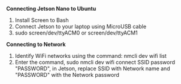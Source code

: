 **Connecting Jetson Nano to Ubuntu**

1. Install Screen to Bash
2. Connect Jetson to your laptop using MicroUSB cable
3. sudo screen/dev/ttyACM0 or screen/dev/ttyACM1

**Connecting to Network**

1. Identify WiFi networks using the command: nmcli dev wifi list
2. Enter the command, sudo nmcli dev wifi connect SSID password "PASSWORD", in Jetson, replace SSID with Network name and "PASSWORD" with the Network password
